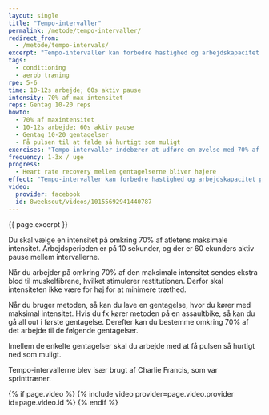 ```yaml
---
layout: single
title: "Tempo-intervaller"
permalink: /metode/tempo-intervaller/
redirect_from:
  - /metode/tempo-intervals/
excerpt: "Tempo-intervaller kan forbedre hastighed og arbejdskapacitet på træningsdage med lav intensitet. Samtidig forbedrer tempo-intervaller kroppens evne til at restituere fra høj-intensitetstræning og fremskynder genopbygningen uden at forårsage træthed. Tempointervaller er 10-12 sekunders arbejde ved 70% af maksimal intensitet 10-20 gange."
tags:
  - conditioning
  - aerob træning
rpe: 5-6
time: 10-12s arbejde; 60s aktiv pause
intensity: 70% af max intensitet
reps: Gentag 10-20 reps
howto:
  - 70% af maxintensitet
  - 10-12s arbejde; 60s aktiv pause
  - Gentag 10-20 gentagelser
  - Få pulsen til at falde så hurtigt som muligt
exercises: "Tempo-intervaller indebærer at udføre en øvelse med 70% af maksimal intensitet i 10 sekunder efterfulgt af 60 sekunders pause (til pulsen er under 150 slag/min). Det er lettest med øvelser, hvor du kan måle, hvad 70% af din maksimale intensitet er. Fx løb, cykling og svømning."
frequency: 1-3x / uge
progress:
  - Heart rate recovery mellem gentagelserne bliver højere
effect: "Tempo-intervaller kan forbedre hastighed og arbejdskapacitet på træningsdage med lav intensitet. Samtidig forbedrer tempo-intervaller kroppens evne til at restituere fra høj-intensitetstræning og fremskynder genopbygningen uden at forårsage træthed."
video:
  provider: facebook
  id: 8weeksout/videos/10155692941440787
---
```


{{ page.excerpt }}

Du skal vælge en intensitet på omkring 70% af atletens maksimale intensitet. Arbejdsperioden er på 10 sekunder, og der er 60 ekunders aktiv pause mellem intervallerne.

Når du arbejder på omkring 70% af den maksimale intensitet sendes ekstra blod til muskelfibrene, hvilket stimulerer restitutionen. Derfor skal intensiteten ikke være for høj for at minimere træthed.

Når du bruger metoden, så kan du lave en gentagelse, hvor du kører med maksimal intensitet. Hvis du fx kører metoden på en assaultbike, så kan du gå all out i første gentagelse. Derefter kan du bestemme omkring 70% af det arbejde til de følgende gentagelser.

Imellem de enkelte gentagelser skal du arbejde med at få pulsen så hurtigt ned som muligt.

Tempo-intervallerne blev især brugt af Charlie Francis, som var sprinttræner.

{% if page.video %}
  {% include video provider=page.video.provider id=page.video.id %}
{% endif %}
